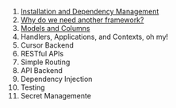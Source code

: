 1. [Installation and Dependency Management](./1_installation_dependencies.md)
2. [Why do we need another framework?](./2_but_why.md)
2. [Models and Columns](./3_models_and_columns.md)
3. Handlers, Applications, and Contexts, oh my!
4. Cursor Backend
5. RESTful APIs
6. Simple Routing
7. API Backend
8. Dependency Injection
9. Testing
10. Secret Managemente
